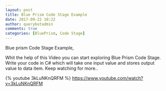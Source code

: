 ```yaml
---
layout: post
title: Blue Prism Code Stage Example
date: 2017-09-22 10:22
author: querybotadmin
comments: true
categories: [BluePrism, Code Stage]
---
```

Blue prism Code Stage Example,

Whit the help of this Video you can start exploring Blue Prism Code Stage. Write your code in C# which will take one input value and stores output value to data item. Keep watching for more..

{% youtube 3kLuNKnQRFM %}
https://www.youtube.com/watch?v=3kLuNKnQRFM